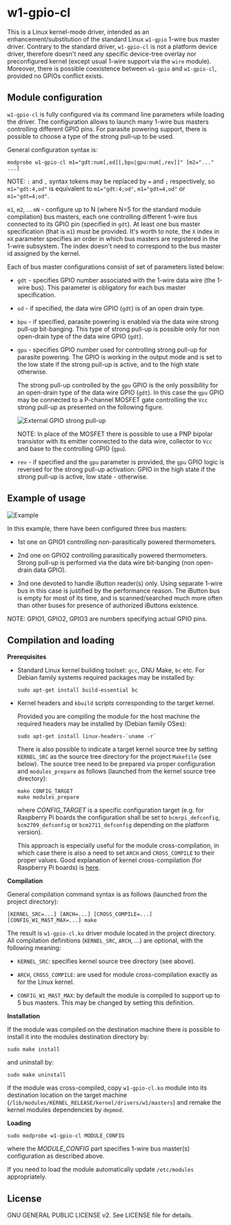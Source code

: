 w1-gpio-cl
==========

This is a Linux kernel-mode driver, intended as an enhancement/substitution
of the standard Linux `w1-gpio` 1-wire bus master driver. Contrary to
the standard driver, `w1-gpio-cl` is not a platform device driver, therefore
doesn't need any specific device-tree overlay nor preconfigured kernel (except
usual 1-wire support via the `wire` module). Moreover, there is possible
coexistence between `w1-gpio` and `w1-gpio-cl`, provided no GPIOs conflict
exists.

Module configuration
--------------------

`w1-gpio-cl` is fully configured via its command line parameters while loading
the driver. The configuration allows to launch many 1-wire bus masters
controlling different GPIO pins. For parasite powering support, there is
possible to choose a type of the strong pull-up to be used.

General configuration syntax is:

    modprobe w1-gpio-cl m1="gdt:num[,od][,bpu|gpu:num[,rev]]" [m2="..." ...]

NOTE: `:` and `,` syntax tokens may be replaced by `=` and `;` respectively,
so `m1="gdt:4,od"` is equivalent to `m1="gdt:4;od"`, `m1="gdt=4,od"` or
`m1="gdt=4;od"`.

`m1`, `m2`, ... `mN` - configure up to N (where N=5 for the standard module
compilation) bus masters, each one controlling different 1-wire bus connected
to its GPIO pin (specified in `gdt`). At least one bus master specification
(that is `m1`) must be provided. It's worth to note, the `X` index in `mX`
parameter specifies an order in which bus masters are registered in the 1-wire
subsystem. The index doesn't need to correspond to the bus master id assigned
by the kernel.

Each of bus master configurations consist of set of parameters listed below:

* `gdt` - specifies GPIO number associated with the 1-wire data wire (the
  1-wire bus). This parameter is obligatory for each bus master specification.

* `od` - if specified, the data wire GPIO (`gdt`) is of an open drain type.

* `bpu` - if specified, parasite powering is enabled via the data wire strong
  pull-up bit-banging. This type of strong pull-up is possible only for non
  open-drain type of the data wire GPIO (`gdt`).

* `gpu` - specifies GPIO number used for controlling strong pull-up for
  parasite powering. The GPIO is working in the output mode and is set to the
  low state if the strong pull-up is active, and to the high state otherwise.

  The strong pull-up controlled by the `gpu` GPIO is the only possibility for
  an open-drain type of the data wire GPIO (`gdt`). In this case the `gpu` GPIO
  may be connected to a P-channel MOSFET gate controlling the `Vcc` strong
  pull-up as presented on the following figure.

  ![External GPIO strong pull-up](schema/gpu.png)

  NOTE: In place of the MOSFET there is possible to use a PNP bipolar transistor
  with its emitter connected to the data wire, collector to `Vcc` and base to
  the controlling GPIO (`gpu`).

* `rev` - if specified and the `gpu` parameter is provided, the `gpu` GPIO
  logic is reversed for the strong pull-up activation: GPIO in the high state
  if the strong pull-up is active, low state - otherwise.

Example of usage
----------------

![Example](schema/example.png)

In this example, there have been configured three bus masters:

* 1st one on GPIO1 controlling non-parasitically powered thermometers.

* 2nd one on GPIO2 controlling parasitically powered thermometers. Strong
  pull-up is performed via the data wire bit-banging (non open-drain data GPIO).

* 3nd one devoted to handle iButton reader(s) only. Using separate 1-wire bus
  in this case is justified by the performance reason. The iButton bus is empty
  for most of its time, and is scanned/searched much more often than other
  buses for presence of authorized iButtons existence.

NOTE: GPIO1, GPIO2, GPIO3 are numbers specifying actual GPIO pins.

Compilation and loading
-----------------------

**Prerequisites**

* Standard Linux kernel building toolset: `gcc`, GNU Make, `bc` etc.
  For Debian family systems required packages may be installed by:

      sudo apt-get install build-essential bc

* Kernel headers and `kbuild` scripts corresponding to the target kernel.

  Provided you are compiling the module for the host machine the required
  headers may be installed by (Debian family OSes):

      sudo apt-get install linux-headers-`uname -r`

  There is also possible to indicate a target kernel source tree by setting
  `KERNEL_SRC` as the source tree directory for the project `Makefile` (see
  below). The source tree need to be prepared via proper configuration and
  `modules_prepare` as follows (launched from the kernel source tree directory):

      make CONFIG_TARGET
      make modules_prepare

  where *CONFIG_TARGET* is a specific configuration target (e.g. for Raspberry
  Pi boards the configuration shall be set to `bcmrpi_defconfig`, `bcm2709_defconfig`
  or `bcm2711_defconfig` depending on the platform version).

  This approach is especially useful for the module cross-compilation, in which
  case there is also a need to set `ARCH` and `CROSS_COMPILE` to their proper
  values. Good explanation of kernel cross-compilation (for Raspberry Pi boards)
  is [here](https://www.raspberrypi.org/documentation/linux/kernel/building.md).

**Compilation**

General compilation command syntax is as follows (launched from the project
directory):

    [KERNEL_SRC=...] [ARCH=...] [CROSS_COMPILE=...] [CONFIG_W1_MAST_MAX=...] make

The result is `w1-gpio-cl.ko` driver module located in the project directory.
All compilation definitions (`KERNEL_SRC`, `ARCH`, ...) are optional, with the
following meaning:

* `KERNEL_SRC`: specifies kernel source tree directory (see above).

* `ARCH`, `CROSS_COMPILE`: are used for module cross-compilation exactly as
  for the Linux kernel.

* `CONFIG_W1_MAST_MAX`: by default the module is compiled to support up to 5 bus
  masters. This may be changed by setting this definition.

**Installation**

If the module was compiled on the destination machine there is possible to
install it into the modules destination directory by:

    sudo make install

and uninstall by:

    sudo make uninstall

If the module was cross-compiled, copy `w1-gpio-cl.ko` module into its destination
location on the target machine (`/lib/modules/KERNEL_RELEASE/kernel/drivers/w1/masters`)
and remake the kernel modules dependencies by `depmod`.

**Loading**

    sudo modprobe w1-gpio-cl MODULE_CONFIG

where the *MODULE_CONFIG* part specifies 1-wire bus master(s) configuration as
described above.

If you need to load the module automatically update `/etc/modules` appropriately.

License
-------

GNU GENERAL PUBLIC LICENSE v2. See LICENSE file for details.

